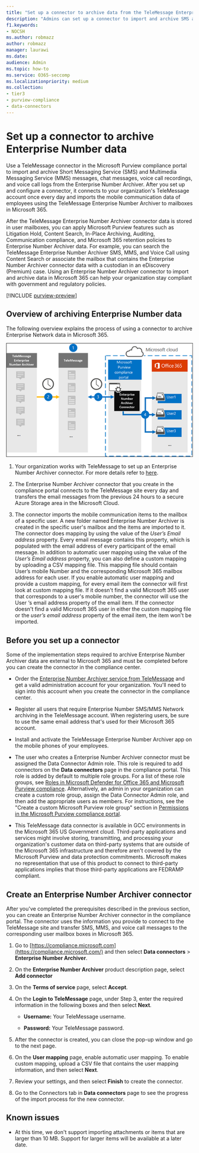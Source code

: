 ```yaml
---
title: "Set up a connector to archive data from the TeleMessage Enterprise Number Archiver"
description: "Admins can set up a connector to import and archive SMS and MMS data from TeleMessage Enterprise Number Archiver. This lets you archive data from third-party data sources in Microsoft Purview so you can use compliance features such as legal hold, content search, and retention policies to manage your organization's third-party data."
f1.keywords:
- NOCSH
ms.author: robmazz
author: robmazz
manager: laurawi
ms.date: 
audience: Admin
ms.topic: how-to
ms.service: O365-seccomp
ms.localizationpriority: medium
ms.collection:
- tier3
- purview-compliance
- data-connectors
---
```


# Set up a connector to archive Enterprise Number data

Use a TeleMessage connector in the Microsoft Purview compliance portal to import and archive Short Messaging Service (SMS) and Multimedia Messaging Service (MMS) messages, chat messages, voice call recordings, and voice call logs from the Enterprise Number Archiver. After you set up and configure a connector, it connects to your organization's TeleMessage account once every day and imports the mobile communication data of employees using the TeleMessage Enterprise Number Archiver to mailboxes in Microsoft 365.

After the TeleMessage Enterprise Number Archiver connector data is stored in user mailboxes, you can apply Microsoft Purview features such as Litigation Hold, Content Search, In-Place Archiving, Auditing, Communication compliance, and Microsoft 365 retention policies to Enterprise Number Archiver data. For example, you can search the TeleMessage Enterprise Number Archiver SMS, MMS, and Voice Call using Content Search or associate the mailbox that contains the Enterprise Number Archiver connector data with a custodian in an eDiscovery (Premium) case. Using an Enterprise Number Archiver connector to import and archive data in Microsoft 365 can help your organization stay compliant with government and regulatory policies.

[!INCLUDE [purview-preview](../includes/purview-preview.md)]

## Overview of archiving Enterprise Number data

The following overview explains the process of using a connector to archive Enterprise Network data in Microsoft 365.

![Enterprise Number archiving workflow.](../media/EnterpriseNumberConnectorWorkflow.png)

1. Your organization works with TeleMessage to set up an Enterprise Number Archiver connector. For more details refer to [here](https://www.telemessage.com/office365-activation-for-enterprise-number-archiver/).

2. The Enterprise Number Archiver connector that you create in the compliance portal connects to the TeleMessage site every day and transfers the email messages from the previous 24 hours to a secure Azure Storage area in the Microsoft Cloud.

3. The connector imports the mobile communication items to the mailbox of a specific user. A new folder named Enterprise Number Archiver is created in the specific user's mailbox and the items are imported to it. The connector does mapping by using the value of the *User’s Email address* property. Every email message contains this property, which is populated with the email address of every participant of the email message. In addition to automatic user mapping using the value of the *User’s Email address* property, you can also define a custom mapping by uploading a CSV mapping file. This mapping file should contain User’s mobile Number and the corresponding Microsoft 365 mailbox address for each user. If you enable automatic user mapping and provide a custom mapping, for every email item the connector will first look at custom mapping file. If it doesn't find a valid Microsoft 365 user that corresponds to a user's mobile number, the connector will use the User ‘s email address property of the email item. If the connector doesn't find a valid Microsoft 365 user in either the custom mapping file or the *user’s email address* property of the email item, the item won't be imported.

## Before you set up a connector

Some of the implementation steps required to archive Enterprise Number Archiver data are external to Microsoft 365 and must be completed before you can create the connector in the compliance center.

- Order the [Enterprise Number Archiver service from TeleMessage](https://www.telemessage.com/mobile-archiver/order-mobile-archiver-for-o365) and get a valid administration account for your organization. You'll need to sign into this account when you create the connector in the compliance center.

- Register all users that require Enterprise Number SMS/MMS Network archiving in the TeleMessage account. When registering users, be sure to use the same email address that's used for their Microsoft 365 account.

- Install and activate the TeleMessage Enterprise Number Archiver app on the mobile phones of your employees.

- The user who creates a Enterprise Number Archiver connector must be assigned the Data Connector Admin role. This role is required to add connectors on the **Data connectors** page in the compliance portal. This role is added by default to multiple role groups. For a list of these role groups, see [Roles in Microsoft Defender for Office 365 and Microsoft Purview compliance](../security/office-365-security/scc-permissions.md#roles-in-microsoft-defender-for-office-365-and-microsoft-purview-compliance). Alternatively, an admin in your organization can create a custom role group, assign the Data Connector Admin role, and then add the appropriate users as members. For instructions, see the "Create a custom Microsoft Purview role group" section in [Permissions in the Microsoft Purview compliance portal](microsoft-365-compliance-center-permissions.md#create-a-custom-microsoft-purview-role-group).

- This TeleMessage data connector is available in GCC environments in the Microsoft 365 US Government cloud. Third-party applications and services might involve storing, transmitting, and processing your organization's customer data on third-party systems that are outside of the Microsoft 365 infrastructure and therefore aren't covered by the Microsoft Purview and data protection commitments. Microsoft makes no representation that use of this product to connect to third-party applications implies that those third-party applications are FEDRAMP compliant.

## Create an Enterprise Number Archiver connector

After you've completed the prerequisites described in the previous section, you can create an Enterprise Number Archiver connector in the compliance portal. The connector uses the information you provide to connect to the TeleMessage site and transfer SMS, MMS, and voice call messages to the corresponding user mailbox boxes in Microsoft 365.

1. Go to [https://compliance.microsoft.com](https://compliance.microsoft.com/) and then select **Data connectors** \> **Enterprise Number Archiver**.

2. On the **Enterprise Number Archiver** product description page, select **Add connector**

3. On the **Terms of service** page, select **Accept**.

4. On the **Login to TeleMessage** page, under Step 3, enter the required information in the following boxes and then select **Next**.

   - **Username:** Your TeleMessage username.

   - **Password:** Your TeleMessage password.

5. After the connector is created, you can close the pop-up window and go to the next page.

6. On the **User mapping** page, enable automatic user mapping. To enable custom mapping, upload a CSV file that contains the user mapping information, and then select **Next**.

7. Review your settings, and then select **Finish** to create the connector.

8. Go to the Connectors tab in **Data connectors** page to see the progress of the import process for the new connector.

## Known issues

- At this time, we don't support importing attachments or items that are larger than 10 MB. Support for larger items will be available at a later date.
